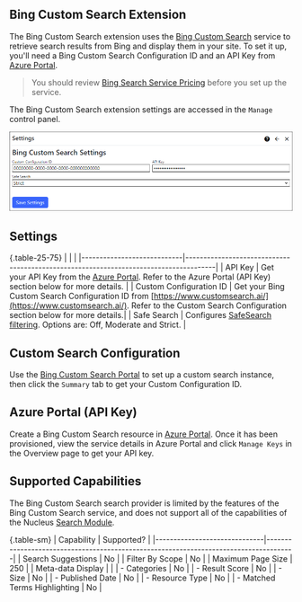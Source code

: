## Bing Custom Search Extension
The Bing Custom Search extension uses the [Bing Custom Search](https://www.customsearch.ai/) service to retrieve search results from Bing and 
display them in your site. To set it up, you'll need a Bing Custom Search Configuration ID and an API Key from [Azure Portal](https://portal.azure.com/).

> You should review [Bing Search Service Pricing](https://www.microsoft.com/en-us/bing/apis/pricing) before you set up the service.

The Bing Custom Search extension settings are accessed in the `Manage` control panel.

![Bing Custom Search Settings](bingcustomsearchsettings.png)

## Settings

{.table-25-75}
|                            |                                                                                      |
|----------------------------|--------------------------------------------------------------------------------------|
| API Key                    | Get your API Key from the [Azure Portal](https://portal.azure.com/). Refer to the Azure Portal (API Key) section below for more details. |
| Custom Configuration ID    | Get your Bing Custom Search Configuration ID from [https://www.customsearch.ai/](https://www.customsearch.ai/). Refer to the Custom Search Configuration section below for more details.|
| Safe Search                | Configures [SafeSearch filtering](https://support.microsoft.com/en-au/topic/turn-bing-safesearch-on-or-off-446ebfb8-becf-f035-9eea-b660e8420458). Options are: Off, Moderate and Strict. |

## Custom Search Configuration
Use the [Bing Custom Search Portal](https://www.customsearch.ai/) to set up a custom search instance, then click the `Summary` tab to get your Custom Configuration ID. 

## Azure Portal (API Key)
Create a Bing Custom Search resource in [Azure Portal](https://portal.azure.com/). Once it has been provisioned, view the service details in Azure Portal and click `Manage Keys` in 
the Overview page to get your API key.

## Supported Capabilities
The Bing Custom Search search provider is limited by the features of the Bing Custom Search service, and does not support all of the capabilities 
of the Nucleus [Search Module](/documentation/modules/search/).

{.table-sm}
| Capability                   | Supported?                                                                           |
|------------------------------|--------------------------------------------------------------------------------------|
| Search Suggestions           | No                                                 |
| Filter By Scope              | No                                                 |
| Maximum Page Size            | 250                                                |
| Meta-data Display            |                                                    |
| - Categories                 | No                                                 |
| - Result Score               | No                                                 |
| - Size                       | No                                                 |
| - Published Date             | No                                                 |
| - Resource Type              | No                                                 |
| - Matched Terms Highlighting | No                                                 |



